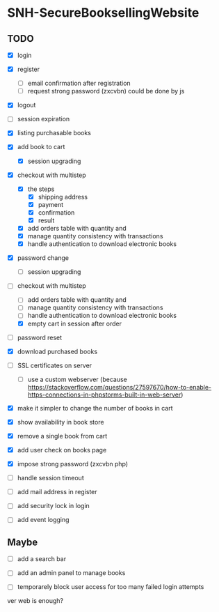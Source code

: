# SNH-SecureBooksellingWebsite

## TODO
- [x] login
- [x] register

  - [ ] email confirmation after registration
  - [ ] request strong password (zxcvbn) could be done by js

- [x] logout
- [ ] session expiration
- [x] listing purchasable books
- [x] add book to cart

  - [X] session upgrading
- [X] checkout with multistep
  - [X] the steps
      - [X] shipping address
      - [X] payment
      - [X] confirmation
      - [X] result
  - [X] add orders table with quantity and
  - [X] manage quantity consistency with transactions
  - [X] handle authentication to download electronic books
- [X] password change
    - [ ] session upgrading
- [ ] checkout with multistep
  - [ ] add orders table with quantity and 
  - [ ] manage quantity consistency with transactions
  - [ ] handle authentication to download electronic books
  - [x] empty cart in session after order

- [ ] password reset
- [X] download purchased books
- [ ] SSL certificates on server
  - [ ] use a custom webserver (because https://stackoverflow.com/questions/27597670/how-to-enable-https-connections-in-phpstorms-built-in-web-server)
- [X] make it simpler to change the number of books in cart
- [X] show availability in book store
- [X] remove a single book from cart
- [X] add user check on books page 
- [X] impose strong password (zxcvbn php)
- [ ] handle session timeout
- [ ] add mail address in register
- [ ] add security lock in login 
- [ ] add event logging 

## Maybe
- [ ] add a search bar
- [ ] add an admin panel to manage books

- [ ] temporarely block user access for too many failed login attempts

ver web is enough?